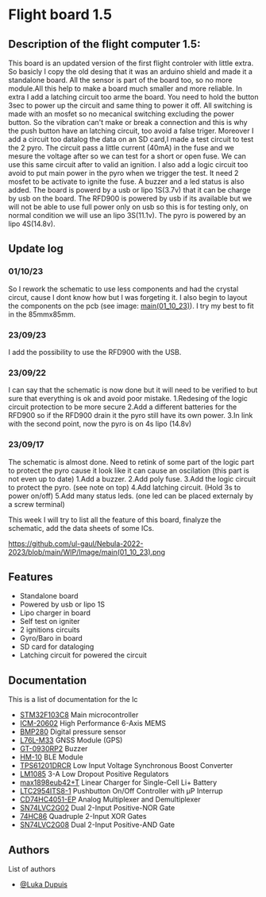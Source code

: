 
# Flight board 1.5

## Description of the flight computer 1.5:
This board is an updated version of the first flight controler with little extra. So basicly I copy the old desing that it was an arduino shield and made it a standalone board. All the sensor is part of the board too, so no more module.All this help to make a board much smaller and more reliable. In extra I add a latching circuit too arme the board. You need to hold the button 3sec to power up the circuit and same thing to power it off. All switching is made with an mosfet so no mecanical switching excluding the power button. So the vibration can't make or break a connection and this is why the push button have an latching circuit, too avoid a false triger. Moreover I add a circuit too datalog the data on an SD card,I made a test circuit to test the 2 pyro. The circuit pass a little current (40mA) in the fuse and we mesure the voltage after so we can test for a short or open fuse. We can use this same circuit after to valid an ignition. I also add a logic circuit too avoid to put main power in the pyro when we trigger the test. It need 2 mosfet to be activate to ignite the fuse. A buzzer and a led status is also added. The board is powerd by a usb or lipo 1S(3.7v) that it can be charge by usb on the board. The RFD900 is powered by usb if its available but we will not be able to use full power only on usb so this is for testing only, on normal condition we will use an lipo 3S(11.1v). The pyro is powered by an lipo 4S(14.8v).

## Update log

### 01/10/23
So I rework the schematic to use less components and had the crystal circut, cause I dont know how but I was forgeting it. I also begin to layout the components on the pcb (see image: [main(01_10_23)](https://github.com/ul-gaul/Nebula-2022-2023/blob/main/WIP/Image/main(01_10_23).png)). I try my best to fit in the 85mmx85mm.

### 23/09/23
I add the possibility to use the RFD900 with the USB.

### 23/09/22
I can say that the schematic is now done but it will need to be verified to but sure that everything is ok and avoid poor mistake.
1.Redesing of the logic circuit protection to be more secure
2.Add a different batteries for the RFD900 so if the RFD900 drain it the pyro still have its own power.
3.In link with the second point, now the pyro is on 4s lipo (14.8v)

### 23/09/17
The schematic is almost done. Need to retink of some part of the logic part to protect the pyro cause it look like it can cause an oscilation (this part is not even up to date)
1.Add a buzzer.
2.Add poly fuse.
3.Add the logic circuit to protect the pyro. (see note on top)
4.Add latching circuit. (Hold 3s to power on/off)
5.Add many status leds. (one led can be placed externaly by a screw terminal)

This week I will try to list all the feature of this board, finalyze the schematic, add the data sheets of some ICs.

https://github.com/ul-gaul/Nebula-2022-2023/blob/main/WIP/Image/main(01_10_23).png
## Features
* Standalone board
* Powered by usb or lipo 1S
* Lipo charger in board
* Self test on igniter
* 2 ignitions circuits
* Gyro/Baro in board
* SD card for dataloging
* Latching circuit for powered the circuit
## Documentation
This is a list of documentation for the Ic

* [STM32F103C8](https://www.st.com/resource/en/datasheet/stm32f103c8.pdf) Main  microcontroller
* [ICM-20602](https://invensense.tdk.com/wp-content/uploads/2016/10/DS-000176-ICM-20602-v1.0.pdf) High Performance 6-Axis MEMS
* [BMP280](https://www.bosch-sensortec.com/media/boschsensortec/downloads/datasheets/bst-bmp280-ds001.pdf) Digital pressure sensor
* [L76L-M33](https://github.com/ul-gaul/Nebula-2022-2023/blob/cef41a131481a57f440abe9ede77973086518a58/WIP/Documentation/Quectel_L76_Series_Hardware_Design_V3.1.pdf) GNSS Module (GPS)
* [GT-0930RP2](https://github.com/ul-gaul/Nebula-2022-2023/blob/aa67e142a6133a87d8f8f1008be1e9982ea42536/WIP/Documentation/GT-0930RP2-14-Feb-2019.pdf) Buzzer
* [HM-10](https://github.com/ul-gaul/Nebula-2022-2023/blob/aa67e142a6133a87d8f8f1008be1e9982ea42536/WIP/Documentation/11.%20HM10%20BLE_FTDI.pdf)  BLE Module
* [TPS61201DRCR](https://www.ti.com/lit/ds/symlink/tps61201.pdf?ts=1695532721814&ref_url=https%253A%252F%252Fwww.ti.com%252Fproduct%252FTPS61201%252Fpart-details%252FTPS61201DRCR)  Low Input Voltage Synchronous Boost Converter
* [LM1085](https://www.ti.com/lit/ds/symlink/lm1085.pdf?ts=1695467476779&ref_url=https%253A%252F%252Fwww.ti.com%252Fproduct%252FLM1085%252Fpart-details%252FLM1085ISX-3.3%252FNOPB) 3-A Low Dropout Positive Regulators
* [max1898eub42+T](https://www.analog.com/media/en/technical-documentation/data-sheets/max1898.pdf) Linear Charger for Single-Cell Li+ Battery
* [LTC2954ITS8-1](https://www.analog.com/media/en/technical-documentation/data-sheets/2954fb.pdf) Pushbutton On/Off Controller with µP Interrup
* [CD74HC4051-EP](https://www.ti.com/lit/ds/symlink/cd74hc4051-ep.pdf?ts=1695467019480&ref_url=https%253A%252F%252Fwww.google.com%252F) Analog Multiplexer and Demultiplexer
* [SN74LVC2G02](https://www.ti.com/lit/ds/symlink/sn74lvc2g02.pdf?ts=1695487659279) Dual 2-Input Positive-NOR Gate
* [74HC86](https://www.ti.com/lit/ds/symlink/sn74hc86.pdf?ts=1695463772948&ref_url=https%253A%252F%252Fwww.google.de%252F) Quadruple 2-Input XOR Gates
* [SN74LVC2G08](https://www.ti.com/lit/ds/symlink/sn74lvc2g08.pdf?ts=1695451693627) Dual 2-Input Positive-AND Gate



## Authors
List of authors
- [@Luka Dupuis](https://github.com/bestrider14)

